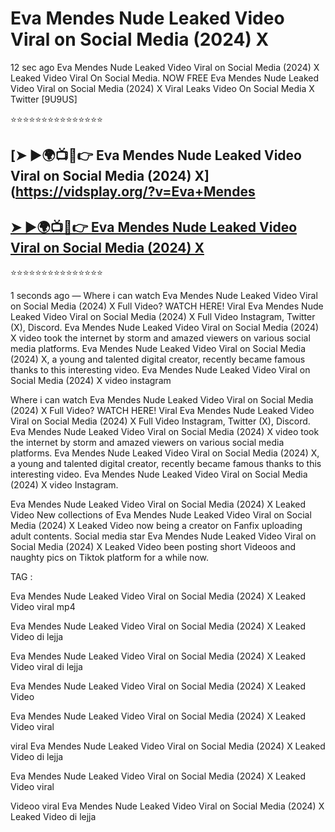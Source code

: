 ﻿# Eva Mendes Nude Leaked Video Viral on Social Media (2024) X



12 sec ago Eva Mendes Nude Leaked Video Viral on Social Media (2024) X Leaked Video Viral On Social Media. NOW FREE Eva Mendes Nude Leaked Video Viral on Social Media (2024) X Viral Leaks Video On Social Media X Twitter [9U9US]

⭐⭐⭐⭐⭐⭐⭐⭐⭐⭐⭐⭐⭐⭐⭐

## [➤ ►🌍📺📱👉 Eva Mendes Nude Leaked Video Viral on Social Media (2024) X](https://vidsplay.org/?v=Eva+Mendes

## [➤ ►🌍📺📱👉 Eva Mendes Nude Leaked Video Viral on Social Media (2024) X](https://vidsplay.org/?v=Eva+Mendes)


⭐⭐⭐⭐⭐⭐⭐⭐⭐⭐⭐⭐⭐⭐⭐



1 seconds ago — Where i can watch Eva Mendes Nude Leaked Video Viral on Social Media (2024) X Full Video? WATCH HERE! Viral Eva Mendes Nude Leaked Video Viral on Social Media (2024) X Full Video Instagram, Twitter (X), Discord. Eva Mendes Nude Leaked Video Viral on Social Media (2024) X video took the internet by storm and amazed viewers on various social media platforms. Eva Mendes Nude Leaked Video Viral on Social Media (2024) X, a young and talented digital creator, recently became famous thanks to this interesting video. Eva Mendes Nude Leaked Video Viral on Social Media (2024) X video instagram

Where i can watch Eva Mendes Nude Leaked Video Viral on Social Media (2024) X Full Video? WATCH HERE! Viral Eva Mendes Nude Leaked Video Viral on Social Media (2024) X Full Video Instagram, Twitter (X), Discord. Eva Mendes Nude Leaked Video Viral on Social Media (2024) X video took the internet by storm and amazed viewers on various social media platforms. Eva Mendes Nude Leaked Video Viral on Social Media (2024) X, a young and talented digital creator, recently became famous thanks to this interesting video. Eva Mendes Nude Leaked Video Viral on Social Media (2024) X video Instagram.

Eva Mendes Nude Leaked Video Viral on Social Media (2024) X Leaked Video New collections of Eva Mendes Nude Leaked Video Viral on Social Media (2024) X Leaked Video now being a creator on Fanfix uploading adult contents. Social media star Eva Mendes Nude Leaked Video Viral on Social Media (2024) X Leaked Video been posting short Videoos and naughty pics on Tiktok platform for a while now.

TAG :

 

Eva Mendes Nude Leaked Video Viral on Social Media (2024) X Leaked Video viral mp4

 

Eva Mendes Nude Leaked Video Viral on Social Media (2024) X Leaked Video di lejja

 

Eva Mendes Nude Leaked Video Viral on Social Media (2024) X Leaked Video viral di lejja

 

Eva Mendes Nude Leaked Video Viral on Social Media (2024) X Leaked Video

 

Eva Mendes Nude Leaked Video Viral on Social Media (2024) X Leaked Video viral

 

viral Eva Mendes Nude Leaked Video Viral on Social Media (2024) X Leaked Video di lejja

 

Eva Mendes Nude Leaked Video Viral on Social Media (2024) X Leaked Video viral

 

Videoo viral Eva Mendes Nude Leaked Video Viral on Social Media (2024) X Leaked Video di lejja